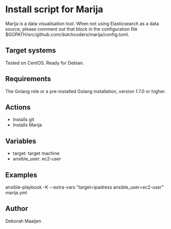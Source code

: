 # Install script for Marija
Marija is a data visualisation tool.
When not using Elasticsearch as a data source, please comment out that block in 
the configuration file $GOPATH/src/github.com/dutchcoders/marija/config.toml.

## Target systems
Tested on CentOS. Ready for Debian.

## Requirements 
The Golang role or a pre-installed Golang installation, version 1.7.0 or higher.

## Actions
- Installs git
- Installs Marija

## Variables
- target: target machine
- ansible_user: ec2-user

## Examples
ansible-playbook -K --extra-vars "target=ipadress ansible_user=ec2-user" marija.yml

## Author
Deborah Maaijen

